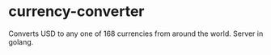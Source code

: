 # currency-converter
Converts USD to any one of 168 currencies from around the world. Server in golang.
